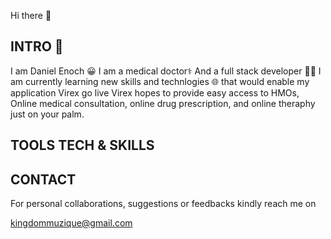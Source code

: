 Hi there 👋
## INTRO 🤝
I am Daniel Enoch 😀
I am a medical doctor⚕️
And a full stack developer 👨‍💻
I am currently learning new skills and technlogies 🌐
that would enable my application Virex go live
Virex hopes to provide easy access to HMOs,
Online medical consultation, 
online drug prescription, 
and online theraphy just on your palm.

## TOOLS TECH & SKILLS

## CONTACT
For personal collaborations,
suggestions or feedbacks kindly reach me on

kingdommuzique@gmail.com





<!--
**dannny007/dannny007** is a ✨ _special_ ✨ repository because its `README.md` (this file) appears on your GitHub profile.

Here are some ideas to get you started:

- 🔭 I’m currently working on ...
- 🌱 I’m currently learning ...
- 👯 I’m looking to collaborate on ...
- 🤔 I’m looking for help with ...
- 💬 Ask me about ...
- 📫 How to reach me: ...
- 😄 Pronouns: ...
- ⚡ Fun fact: ...
-->
